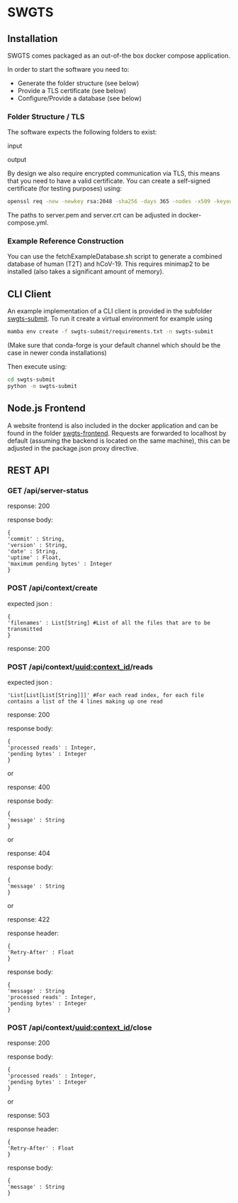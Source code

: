 # SWGTS

## Installation

SWGTS comes packaged as an out-of-the box docker compose application. 

In order to start the software you need to:

- Generate the folder structure (see below)
- Provide a TLS certificate (see below)
- Configure/Provide a database (see below)

### Folder Structure / TLS

The software expects the following folders to exist:

input

output

By design we also require encrypted communication via TLS, this means that you need to have a valid certificate. You can create a self-signed certificate (for testing purposes) using:

```sh
openssl req -new -newkey rsa:2048 -sha256 -days 365 -nodes -x509 -keyout server.pem -out server.crt
```

The paths to server.pem and server.crt can be adjusted in docker-compose.yml.

### Example Reference Construction

You can use the fetchExampleDatabase.sh script to generate a combined database of human (T2T) and hCoV-19. This requires minimap2 to be installed (also takes a significant amount of memory).

## CLI Client

An example implementation of a CLI client is provided in the subfolder [swgts-submit](swgts-submit). To run it create a virtual environment for example using

```sh
mamba env create -f swgts-submit/requirements.txt -n swgts-submit
```

(Make sure that conda-forge is your default channel which should be the case in newer conda installations)

Then execute using:

```sh
cd swgts-submit
python -m swgts-submit
```

## Node.js Frontend

A website frontend is also included in the docker application and can be found in the folder [swgts-frontend](swgts-frontend). Requests are forwarded to localhost by default (assuming the backend is located on the same machine), this can be adjusted in the package.json proxy directive.

## REST API

### GET /api/server-status

response: 200

response body:

    {
    'commit' : String,
    'version' : String,
    'date' : String,
    'uptime' : Float,
    'maximum pending bytes' : Integer
    }

### POST /api/context/create

expected json :

    {
    'filenames' : List[String] #List of all the files that are to be transmitted
    }

response: 200

### POST /api/context/<uuid:context_id>/reads

expected json :

    'List[List[List[String]]]' #For each read index, for each file contains a list of the 4 lines making up one read

response: 200

response body:

    {
    'processed reads' : Integer,
    'pending bytes' : Integer
    }
or

response: 400

response body:

    {
    'message' : String
    }
or

response: 404

response body:

    {
    'message' : String
    }

or

response: 422

response header:

    {
    'Retry-After' : Float
    }
response body:

    {
    'message' : String
    'processed reads' : Integer,
    'pending bytes' : Integer
    }

### POST /api/context/<uuid:context_id>/close

response: 200

response body:

    {
    'processed reads' : Integer,
    'pending bytes' : Integer
    }
or

response: 503

response header:

    {
    'Retry-After' : Float
    }
response body:

    {
    'message' : String
    }
